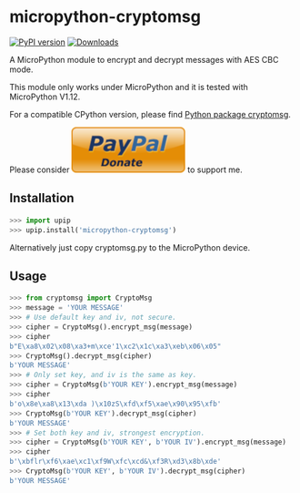 # micropython-cryptomsg
[![PyPI version](https://badge.fury.io/py/micropython-cryptomsg.svg)](https://badge.fury.io/py/micropython-cryptomsg) [![Downloads](https://pepy.tech/badge/micropython-cryptomsg)](https://pepy.tech/project/micropython-cryptomsg)

A MicroPython module to encrypt and decrypt messages with AES CBC mode.

This module only works under MicroPython and it is tested with MicroPython V1.12.

For a compatible CPython version, please find [Python package cryptomsg](https://github.com/jacklinquan/cryptomsg).

Please consider [![Paypal Donate](https://github.com/jacklinquan/images/blob/master/paypal_donate_button_200x80.png)](https://www.paypal.me/jacklinquan) to support me.

## Installation
``` Python
>>> import upip
>>> upip.install('micropython-cryptomsg')
```
Alternatively just copy cryptomsg.py to the MicroPython device.

## Usage
``` Python
>>> from cryptomsg import CryptoMsg
>>> message = 'YOUR MESSAGE'
>>> # Use default key and iv, not secure.
>>> cipher = CryptoMsg().encrypt_msg(message)
>>> cipher
b"E\xa8\x02\x08\xa3+m\xce'1\xc2\x1c\xa3\xeb\x06\x05"
>>> CryptoMsg().decrypt_msg(cipher)
b'YOUR MESSAGE'
>>> # Only set key, and iv is the same as key.
>>> cipher = CryptoMsg(b'YOUR KEY').encrypt_msg(message)
>>> cipher
b'o\x8e\xa8\x13\xda )\x10zS\xfd\xf5\xae\x90\x95\xfb'
>>> CryptoMsg(b'YOUR KEY').decrypt_msg(cipher)
b'YOUR MESSAGE'
>>> # Set both key and iv, strongest encryption. 
>>> cipher = CryptoMsg(b'YOUR KEY', b'YOUR IV').encrypt_msg(message)
>>> cipher
b'\xbflr\xf6\xae\xc1\xf9W\xfc\xcd&\xf3R\xd3\x8b\xde'
>>> CryptoMsg(b'YOUR KEY', b'YOUR IV').decrypt_msg(cipher)
b'YOUR MESSAGE'
```
